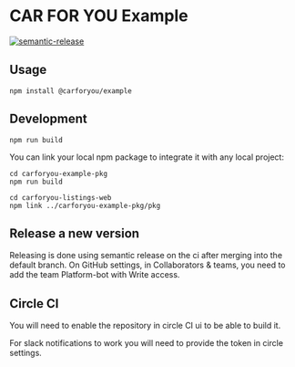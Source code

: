 # CAR FOR YOU Example

[![semantic-release](https://img.shields.io/badge/%20%20%F0%9F%93%A6%F0%9F%9A%80-semantic--release-e10079.svg)](https://github.com/semantic-release/semantic-release)

## Usage
```
npm install @carforyou/example
```

## Development
```
npm run build
```

You can link your local npm package to integrate it with any local project:
```
cd carforyou-example-pkg
npm run build

cd carforyou-listings-web
npm link ../carforyou-example-pkg/pkg
```

## Release a new version

Releasing is done using semantic release on the ci after merging into the default branch.
On GitHub settings, in Collaborators & teams, you need to add the team Platform-bot with Write access.


## Circle CI

You will need to enable the repository in circle CI ui to be able to build it.

For slack notifications to work you will need to provide the token in circle settings.
